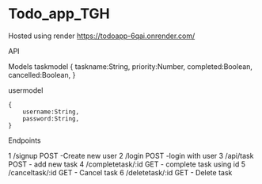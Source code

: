 # Todo_app_TGH

Hosted using render
https://todoapp-6qai.onrender.com/


API

Models
taskmodel
      {
        taskname:String,
        priority:Number,
        completed:Boolean,
        cancelled:Boolean,
    }
    
    
usermodel

    {
        username:String,
        password:String,
    }

Endpoints

1 /signup
    POST -Create new user
2 /login
    POST -login with user
3 /api/task
    POST - add new task
4 /completetask/:id
    GET - complete task using id
5 /canceltask/:id
    GET - Cancel task
6 /deletetask/:id
    GET - Delete task


